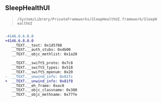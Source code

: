 ## SleepHealthUI

> `/System/Library/PrivateFrameworks/SleepHealthUI.framework/SleepHealthUI`

```diff

-4146.6.6.0.0
+4146.6.8.0.0
   __TEXT.__text: 0x1d5708
   __TEXT.__auth_stubs: 0x4b00
   __TEXT.__objc_methlist: 0x1a20

   __TEXT.__swift5_proto: 0x7c8
   __TEXT.__swift5_types: 0x518
   __TEXT.__swift5_mpenum: 0x20
-  __TEXT.__unwind_info: 0x81fc
+  __TEXT.__unwind_info: 0x81f8
   __TEXT.__eh_frame: 0xac0
   __TEXT.__objc_classname: 0x308
   __TEXT.__objc_methname: 0x77fe

```
